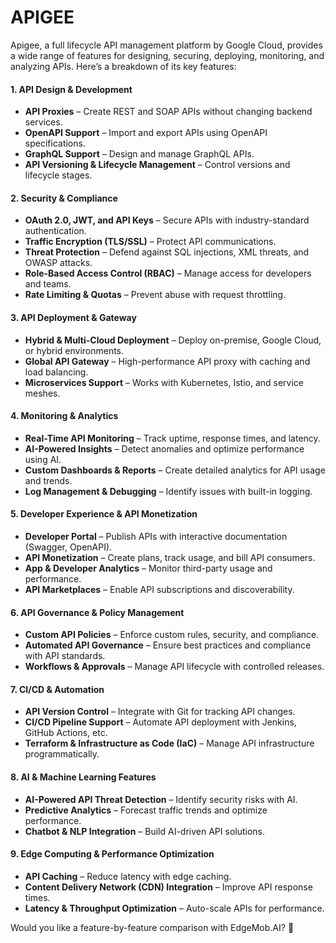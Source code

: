 # APIGEE

Apigee, a full lifecycle API management platform by Google Cloud, provides a wide range of features for designing, securing, deploying, monitoring, and analyzing APIs. Here’s a breakdown of its key features:

#### **1. API Design & Development**

* **API Proxies** – Create REST and SOAP APIs without changing backend services.
* **OpenAPI Support** – Import and export APIs using OpenAPI specifications.
* **GraphQL Support** – Design and manage GraphQL APIs.
* **API Versioning & Lifecycle Management** – Control versions and lifecycle stages.

#### **2. Security & Compliance**

* **OAuth 2.0, JWT, and API Keys** – Secure APIs with industry-standard authentication.
* **Traffic Encryption (TLS/SSL)** – Protect API communications.
* **Threat Protection** – Defend against SQL injections, XML threats, and OWASP attacks.
* **Role-Based Access Control (RBAC)** – Manage access for developers and teams.
* **Rate Limiting & Quotas** – Prevent abuse with request throttling.

#### **3. API Deployment & Gateway**

* **Hybrid & Multi-Cloud Deployment** – Deploy on-premise, Google Cloud, or hybrid environments.
* **Global API Gateway** – High-performance API proxy with caching and load balancing.
* **Microservices Support** – Works with Kubernetes, Istio, and service meshes.

#### **4. Monitoring & Analytics**

* **Real-Time API Monitoring** – Track uptime, response times, and latency.
* **AI-Powered Insights** – Detect anomalies and optimize performance using AI.
* **Custom Dashboards & Reports** – Create detailed analytics for API usage and trends.
* **Log Management & Debugging** – Identify issues with built-in logging.

#### **5. Developer Experience & API Monetization**

* **Developer Portal** – Publish APIs with interactive documentation (Swagger, OpenAPI).
* **API Monetization** – Create plans, track usage, and bill API consumers.
* **App & Developer Analytics** – Monitor third-party usage and performance.
* **API Marketplaces** – Enable API subscriptions and discoverability.

#### **6. API Governance & Policy Management**

* **Custom API Policies** – Enforce custom rules, security, and compliance.
* **Automated API Governance** – Ensure best practices and compliance with API standards.
* **Workflows & Approvals** – Manage API lifecycle with controlled releases.

#### **7. CI/CD & Automation**

* **API Version Control** – Integrate with Git for tracking API changes.
* **CI/CD Pipeline Support** – Automate API deployment with Jenkins, GitHub Actions, etc.
* **Terraform & Infrastructure as Code (IaC)** – Manage API infrastructure programmatically.

#### **8. AI & Machine Learning Features**

* **AI-Powered API Threat Detection** – Identify security risks with AI.
* **Predictive Analytics** – Forecast traffic trends and optimize performance.
* **Chatbot & NLP Integration** – Build AI-driven API solutions.

#### **9. Edge Computing & Performance Optimization**

* **API Caching** – Reduce latency with edge caching.
* **Content Delivery Network (CDN) Integration** – Improve API response times.
* **Latency & Throughput Optimization** – Auto-scale APIs for performance.

Would you like a feature-by-feature comparison with EdgeMob.AI? 🚀
